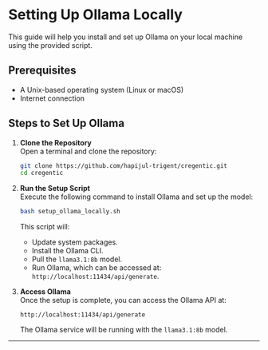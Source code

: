 # Setting Up Ollama Locally

This guide will help you install and set up Ollama on your local machine using the provided script.

## Prerequisites
- A Unix-based operating system (Linux or macOS)
- Internet connection

## Steps to Set Up Ollama

1. **Clone the Repository**  
   Open a terminal and clone the repository:

   ```bash
   git clone https://github.com/hapijul-trigent/cregentic.git
   cd cregentic
   ```

2. **Run the Setup Script**  
   Execute the following command to install Ollama and set up the model:

   ```bash
   bash setup_ollama_locally.sh
   ```

   This script will:
   - Update system packages.
   - Install the Ollama CLI.
   - Pull the `llama3.1:8b` model.
   - Run Ollama, which can be accessed at: `http://localhost:11434/api/generate`.

3. **Access Ollama**  
   Once the setup is complete, you can access the Ollama API at:

   ```
   http://localhost:11434/api/generate
   ```

   The Ollama service will be running with the `llama3.1:8b` model.

---